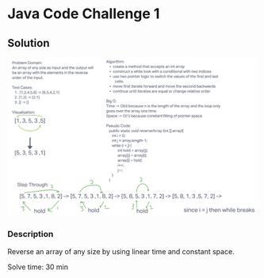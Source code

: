# Java Code Challenge 1

## Solution

![reverseArray ](./images/codechallenge1.png)

### Description

Reverse an array of any size by using linear time and constant space.

Solve time: 30 min
